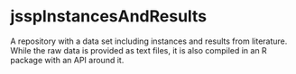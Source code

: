 # jsspInstancesAndResults
A repository with a data set including instances and results from literature. While the raw data is provided as text files, it is also compiled in an R package with an API around it.
